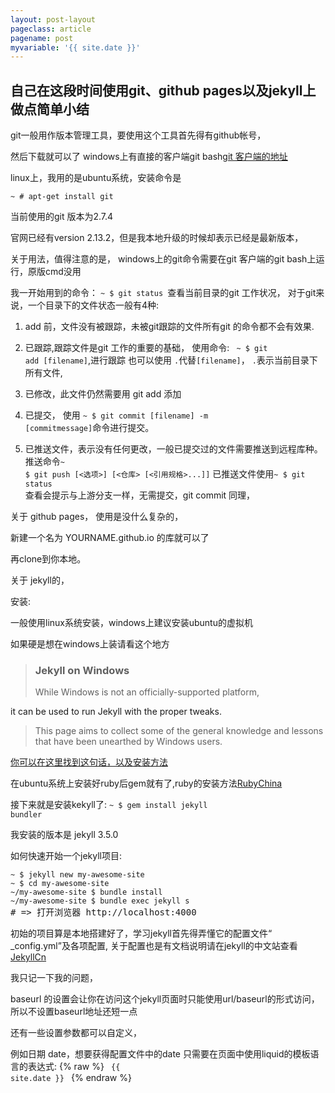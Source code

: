 ```yaml
---
layout: post-layout
pageclass: article
pagename: post
myvariable: '{{ site.date }}'
---
```


## 自己在这段时间使用git、github pages以及jekyll上做点简单小结

git一般用作版本管理工具，要使用这个工具首先得有github帐号，

然后下载就可以了 windows上有直接的客户端git bash[git 客户端的地址](https://git-scm.com/)

linux上，我用的是ubuntu系统，安装命令是

<code>~ # apt-get install git</code>

当前使用的git 版本为2.7.4

官网已经有version 2.13.2，但是我本地升级的时候却表示已经是最新版本，

关于用法，值得注意的是， windows上的git命令需要在git 客户端的git bash上运行，原版cmd没用

我一开始用到的命令：
<code>~ $ git status </code>查看当前目录的git 工作状况，
对于git来说，一个目录下的文件状态一般有4种:
1. add 前，文件没有被跟踪，未被git跟踪的文件所有git 的命令都不会有效果.

2. 已跟踪,跟踪文件是git 工作的重要的基础，
使用命令: 
 <code> ~ $ git add [filename]</code>,进行跟踪
 也可以使用 <code>.</code>代替<code>[filename]</code>， <code>.</code>表示当前目录下所有文件,

3. 已修改，此文件仍然需要用 git add 添加

4. 已提交， 使用 <code>~ $ git commit [filename] -m [commitmessage]</code>命令进行提交。

5. 已推送文件，表示没有任何更改，一般已提交过的文件需要推送到远程库种。推送命令<code>~ $ git push [<选项>] [<仓库> [<引用规格>...]]</code>
已推送文件使用<code>~ $ git status </code>查看会提示与上游分支一样，无需提交，git commit 同理，


关于 github pages， 使用是没什么复杂的，

新建一个名为 YOURNAME.github.io 的库就可以了

再clone到你本地。

关于 jekyll的，


安装:

一般使用linux系统安装，windows上建议安装ubuntu的虚拟机

如果硬是想在windows上装请看这个地方

><h3>Jekyll on Windows</h3>
>While Windows is not an officially-supported platform,
it can be used to run Jekyll with the proper tweaks. 
>This page aims to collect some of the general knowledge and lessons that have been unearthed by Windows users.

<a href="https://jekyllrb.com/docs/windows/">你可以在这里找到这句话，以及安装方法</a>

在ubuntu系统上安装好ruby后gem就有了,ruby的安装方法[RubyChina](https://ruby-china.org/wiki/install_ruby_guide)

接下来就是安装kekyll了:
<code>~ $ gem install jekyll bundler</code>

我安装的版本是 jekyll 3.5.0

如何快速开始一个jekyll项目:
<pre>
<code>~ $ jekyll new my-awesome-site</code>
<code>~ $ cd my-awesome-site</code>
<code>~/my-awesome-site $ bundle install</code>
<code>~/my-awesome-site $ bundle exec jekyll s</code>
# => 打开浏览器 http://localhost:4000
</pre>

初始的项目算是本地搭建好了，学习jekyll首先得弄懂它的配置文件“ _config.yml”及各项配置,
关于配置也是有文档说明请在jekyll的中文站查看[JekyllCn](http://jekyllcn.com/)

我只记一下我的问题，

baseurl 的设置会让你在访问这个jekyll页面时只能使用url/baseurl的形式访问，所以不设置baseurl地址还短一点

还有一些设置参数都可以自定义，

例如日期 date，想要获得配置文件中的date 只需要在页面中使用liquid的模板语言的表达式: 
{% raw %}
<code>
  {{ site.date }}
</code>
{% endraw %}
